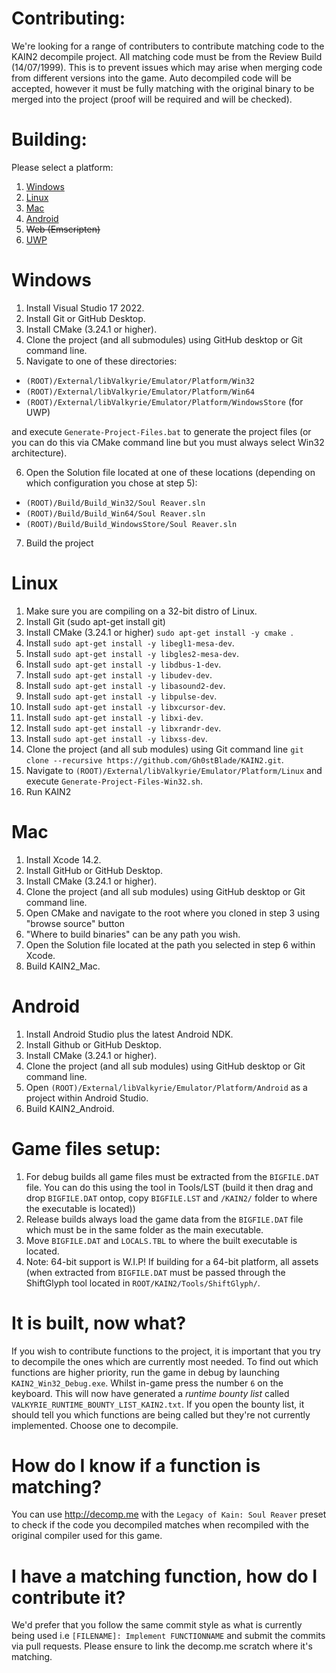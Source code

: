 # Contributing:

We're looking for a range of contributers to contribute matching code to the KAIN2 decompile project. All matching code must be from the Review Build (14/07/1999).
This is to prevent issues which may arise when merging code from different versions into the game. Auto decompiled code will be accepted, however it must be fully
matching with the original binary to be merged into the project (proof will be required and will be checked).

# Building:

Please select a platform:
  1. [Windows](#Windows)
  2. [Linux](#Linux)
  3. [Mac](#Mac)
  4. [Android](#Android)
  5. ~~Web (Emscripten)~~
  6. [UWP](#Windows)

# Windows
  1. Install Visual Studio 17 2022.
  2. Install Git or GitHub Desktop.
  3. Install CMake (3.24.1 or higher).
  4. Clone the project (and all submodules) using GitHub desktop or Git command line.
  5. Navigate to one of these directories:

  - `(ROOT)/External/libValkyrie/Emulator/Platform/Win32`
  - `(ROOT)/External/libValkyrie/Emulator/Platform/Win64`
  - `(ROOT)/External/libValkyrie/Emulator/Platform/WindowsStore` (for UWP)

  and execute `Generate-Project-Files.bat` to generate the project files (or you can do this via CMake command line but you must always select Win32 architecture).

  6. Open the Solution file located at one of these locations (depending on which configuration you chose at step 5):
  - `(ROOT)/Build/Build_Win32/Soul Reaver.sln`
  - `(ROOT)/Build/Build_Win64/Soul Reaver.sln`
  - `(ROOT)/Build/Build_WindowsStore/Soul Reaver.sln`
  7. Build the project

# Linux
  1. Make sure you are compiling on a 32-bit distro of Linux.
  2. Install Git (sudo apt-get install git)
  3. Install CMake (3.24.1 or higher) `sudo apt-get install -y cmake `.
  4. Install `sudo apt-get install -y libegl1-mesa-dev`.
  5. Install `sudo apt-get install -y libgles2-mesa-dev`.
  6. Install `sudo apt-get install -y libdbus-1-dev`.
  7. Install `sudo apt-get install -y libudev-dev`.
  8. Install `sudo apt-get install -y libasound2-dev`.
  9. Install `sudo apt-get install -y libpulse-dev`.
  10. Install `sudo apt-get install -y libxcursor-dev`.
  11. Install `sudo apt-get install -y libxi-dev`.
  13. Install `sudo apt-get install -y libxrandr-dev`.
  14. Install `sudo apt-get install -y libxss-dev`.
  15. Clone the project (and all sub modules) using Git command line `git clone --recursive https://github.com/Gh0stBlade/KAIN2.git`.
  16. Navigate to `(ROOT)/External/libValkyrie/Emulator/Platform/Linux` and execute `Generate-Project-Files-Win32.sh`.
  17. Run KAIN2

# Mac
  1. Install Xcode 14.2.
  2. Install GitHub or GitHub Desktop.
  3. Install CMake (3.24.1 or higher).
  4. Clone the project (and all sub modules) using GitHub desktop or Git command line.
  5. Open CMake and navigate to the root where you cloned in step 3 using "browse source" button
  6. "Where to build binaries" can be any path you wish.
  7. Open the Solution file located at the path you selected in step 6 within Xcode.
  8. Build KAIN2_Mac.
  
# Android
  1. Install Android Studio plus the latest Android NDK.
  2. Install Github or GitHub Desktop.
  3. Install CMake (3.24.1 or higher).
  4. Clone the project (and all sub modules) using GitHub desktop or Git command line.
  5. Open `(ROOT)/External/libValkyrie/Emulator/Platform/Android` as a project within Android Studio.
  6. Build KAIN2_Android.

# Game files setup:
  1. For debug builds all game files must be extracted from the `BIGFILE.DAT` file. You can do this using the tool in Tools/LST (build it then drag and drop `BIGFILE.DAT` ontop, copy `BIGFILE.LST` and `/KAIN2/` folder to where the executable is located))
  2. Release builds always load the game data from the `BIGFILE.DAT` file which must be in the same folder as the main executable.
  3. Move `BIGFILE.DAT` and `LOCALS.TBL` to where the built executable is located.
  4. Note: 64-bit support is W.I.P! If building for a 64-bit platform, all assets (when extracted from `BIGFILE.DAT` must be passed through the ShiftGlyph tool located in `ROOT/KAIN2/Tools/ShiftGlyph/`.

# It is built, now what?

If you wish to contribute functions to the project, it is important that you try to decompile the ones which are currently most needed. To find out which functions are higher priority, run the game in debug by launching `KAIN2_Win32_Debug.exe`. Whilst in-game press the number `6` on the keyboard. This will now have generated a _runtime bounty list_ called `VALKYRIE_RUNTIME_BOUNTY_LIST_KAIN2.txt`. If you open the bounty list, it should tell you which functions are being called but they're not currently implemented. Choose one to decompile.

# How do I know if a function is matching?

You can use http://decomp.me with the `Legacy of Kain: Soul Reaver` preset to check if the code you decompiled matches when recompiled with the original compiler used for this game.

# I have a matching function, how do I contribute it?

We'd prefer that you follow the same commit style as what is currently being used i.e `[FILENAME]: Implement FUNCTIONNAME` and submit the commits via pull requests. Please ensure to link the decomp.me scratch where it's matching.
